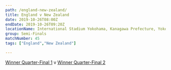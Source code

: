 ```yaml
---
path: /england-new-zealand/
title: England v New Zealand
date: 2019-10-26T08:00Z
endDate: 2019-10-26T09:20Z
locationName: International Stadium Yokohama, Kanagawa Prefecture, Yokohama City
group: Semi-Finals
matchNumber: 45
tags: ["England","New Zealand"]

---
```

[Winner Quarter-Final 1](/quarter-final-1/) v [Winner Quarter-Final 2](/quarter-final-2/)